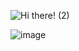 
![Hi there! (2)](https://user-images.githubusercontent.com/67078790/117082370-b18b3a00-ad07-11eb-950b-eeffa2941b7c.gif)


![image](https://user-images.githubusercontent.com/67078790/117091526-30d93780-ad21-11eb-93af-25b60060c299.png)




